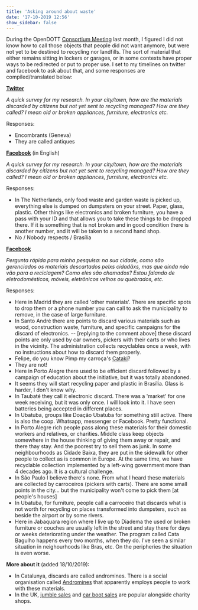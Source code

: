 ```yaml
---
title: 'Asking around about waste'
date: '17-10-2019 12:56'
show_sidebar: false
---
```


During the OpenDOTT [Consortium Meeting](../consortium-meeting-2019) last month, I figured I did not 
know how to call those objects that people did not want anymore, but were not yet to be destined
to recycling nor landfills. The sort of material that either remains sitting in lockers or garages, 
or in some contexts have proper ways to be redirected or put to proper use. I set to my timelines
on twitter and facebook to ask about that, and some responses are compiled/translated below:

**[Twitter](https://twitter.com/efeefe/status/1179844130308014081)**

*A quick survey for my research. In your city/town, how are the materials discarded by citizens but not yet sent to recycling managed? How are they called? I mean old or broken appliances, furniture, electronics etc.*

Responses:

- Encombrants (Geneva)
- They are called antiques

**[Facebook](https://www.facebook.com/efefonseca/posts/2486147048134154)** (in English)

*A quick survey for my research. In your city/town, how are the materials discarded by citizens but not yet sent to recycling managed? How are they called? I mean old or broken appliances, furniture, electronics etc.*

Responses: 

- In The Netherlands, only food waste and garden waste is picked up, everything else is dumped on dumpsters on your street. Paper, glass, plastic. Other things like electronics and broken furniture, you have a pass with your ID and that allows you to take these things to be dropped there. If it is something that is not broken and in good condition there is another number, and it will be taken to a second hand shop. 
- No / Nobody respects / Brasília

**[Facebook](https://www.facebook.com/efefonseca/posts/2486149031467289)**

*Pergunta rápida para minha pesquisa: na sua cidade, como são gerenciados os materiais descartados pelxs cidadãxs, mas que ainda não vão para a reciclagem? Como eles são chamados? Estou falando de eletrodomésticos, móveis, eletrônicos velhos ou quebrados, etc.*

Responses:

- Here in Madrid they are called 'other materials'. There are specific spots to drop them or a phone number you can call to ask the municipality to remove, in the case of large furniture.
- In Santo André there are points to discard various materials such as wood, construction waste, furniture, and specific campaigns for the discard of electronics.
-- \[replying to the comment above\] these discard points are only used by car owners, pickers with their carts or who lives in the vicinity. The administration collects recyclables once a week, with no instructions about how to discard them properly.
- Felipe, do you know Pimp my carroça's [Cataki](https://cataki.org)?
- They are not!
- Here in Porto Alegre there used to be efficient discard followed by a campaign of education about the initiative, but it was totally abandoned.
- It seems they will start recycling paper and plastic in Brasília. Glass is harder, I don't know why.
- In Taubaté they call it electronic discard. There was a 'market' for one week receiving, but it was only once. I will look into it. I have seen batteries being accepted in different places.
- In Ubatuba, groups like Doação Ubatuba for something still active. There is also the coop. Whatsapp, messenger or Facebook. Pretty functional.
- In Porto Alegre rich people pass along these materials for their domestic workers and relatives, or charities. Middle class keep objects somewhere in the house thinking of giving them away or repair, and there thay stay. And the poorest try to sell them as junk. In some neighbourhoods as Cidade Baixa, they are put in the sidewalk for other people to collect as is common in Europe. At the same time, we have recyclable collection implemented by a left-wing government more than 4 decades ago. It is a cultural challenge.
- In São Paulo I believe there's none. From what I heard these materials are collected by carroceiros (pickers with carts). There are some small points in the city... but the municipality won't come to pick them \[at people's houses\]
- In Ubatuba, for furniture, people call a carroceiro that discards what is not worth for recycling on places transformed into dumpsters, such as beside the airport or by some rivers.
- Here in Jabaquara region where I live up to Diadema the used or broken furniture or couches are usually left in the street and stay there for days or weeks deteriorating under the weather. The program called Cata Bagulho happens every two months, when they do. I've seen a similar situation in neighourhoods like Bras, etc. On the peripheries the situation is even worse.

**More about it** (added 18/10/2019):

- In Catalunya, discards are called andromines. There is a social organisation called [Andromines](http://andromines.net/) that apparently employs people to work with these materials.
- In the UK, [jumble sales](https://en.wikipedia.org/wiki/Jumble_sale) and [car boot sales](https://en.wikipedia.org/wiki/Car_boot_sale) are popular alongside charity shops.


